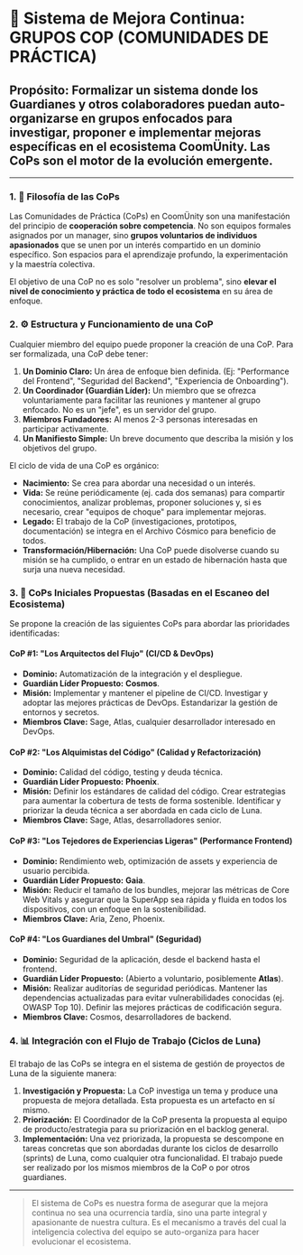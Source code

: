 # 🤝 Sistema de Mejora Continua: GRUPOS COP (COMUNIDADES DE PRÁCTICA)

## **Propósito:** Formalizar un sistema donde los Guardianes y otros colaboradores puedan auto-organizarse en grupos enfocados para investigar, proponer e implementar mejoras específicas en el ecosistema CoomÜnity. Las CoPs son el motor de la evolución emergente.

---

### **1. 📜 Filosofía de las CoPs**

Las Comunidades de Práctica (CoPs) en CoomÜnity son una manifestación del principio de **cooperación sobre competencia**. No son equipos formales asignados por un manager, sino **grupos voluntarios de individuos apasionados** que se unen por un interés compartido en un dominio específico. Son espacios para el aprendizaje profundo, la experimentación y la maestría colectiva.

El objetivo de una CoP no es solo "resolver un problema", sino **elevar el nivel de conocimiento y práctica de todo el ecosistema** en su área de enfoque.

### **2. ⚙️ Estructura y Funcionamiento de una CoP**

Cualquier miembro del equipo puede proponer la creación de una CoP. Para ser formalizada, una CoP debe tener:

1.  **Un Dominio Claro:** Un área de enfoque bien definida. (Ej: "Performance del Frontend", "Seguridad del Backend", "Experiencia de Onboarding").
2.  **Un Coordinador (Guardián Líder):** Un miembro que se ofrezca voluntariamente para facilitar las reuniones y mantener al grupo enfocado. No es un "jefe", es un servidor del grupo.
3.  **Miembros Fundadores:** Al menos 2-3 personas interesadas en participar activamente.
4.  **Un Manifiesto Simple:** Un breve documento que describa la misión y los objetivos del grupo.

El ciclo de vida de una CoP es orgánico:

-   **Nacimiento:** Se crea para abordar una necesidad o un interés.
-   **Vida:** Se reúne periódicamente (ej. cada dos semanas) para compartir conocimientos, analizar problemas, proponer soluciones y, si es necesario, crear "equipos de choque" para implementar mejoras.
-   **Legado:** El trabajo de la CoP (investigaciones, prototipos, documentación) se integra en el Archivo Cósmico para beneficio de todos.
-   **Transformación/Hibernación:** Una CoP puede disolverse cuando su misión se ha cumplido, o entrar en un estado de hibernación hasta que surja una nueva necesidad.

### **3. 🚀 CoPs Iniciales Propuestas (Basadas en el Escaneo del Ecosistema)**

Se propone la creación de las siguientes CoPs para abordar las prioridades identificadas:

#### **CoP #1: "Los Arquitectos del Flujo" (CI/CD & DevOps)**
-   **Dominio:** Automatización de la integración y el despliegue.
-   **Guardián Líder Propuesto:** **Cosmos**.
-   **Misión:** Implementar y mantener el pipeline de CI/CD. Investigar y adoptar las mejores prácticas de DevOps. Estandarizar la gestión de entornos y secretos.
-   **Miembros Clave:** Sage, Atlas, cualquier desarrollador interesado en DevOps.

#### **CoP #2: "Los Alquimistas del Código" (Calidad y Refactorización)**
-   **Dominio:** Calidad del código, testing y deuda técnica.
-   **Guardián Líder Propuesto:** **Phoenix**.
-   **Misión:** Definir los estándares de calidad del código. Crear estrategias para aumentar la cobertura de tests de forma sostenible. Identificar y priorizar la deuda técnica a ser abordada en cada ciclo de Luna.
-   **Miembros Clave:** Sage, Atlas, desarrolladores senior.

#### **CoP #3: "Los Tejedores de Experiencias Ligeras" (Performance Frontend)**
-   **Dominio:** Rendimiento web, optimización de assets y experiencia de usuario percibida.
-   **Guardián Líder Propuesto:** **Gaia**.
-   **Misión:** Reducir el tamaño de los bundles, mejorar las métricas de Core Web Vitals y asegurar que la SuperApp sea rápida y fluida en todos los dispositivos, con un enfoque en la sostenibilidad.
-   **Miembros Clave:** Aria, Zeno, Phoenix.

#### **CoP #4: "Los Guardianes del Umbral" (Seguridad)**
-   **Dominio:** Seguridad de la aplicación, desde el backend hasta el frontend.
-   **Guardián Líder Propuesto:** (Abierto a voluntario, posiblemente **Atlas**).
-   **Misión:** Realizar auditorías de seguridad periódicas. Mantener las dependencias actualizadas para evitar vulnerabilidades conocidas (ej. OWASP Top 10). Definir las mejores prácticas de codificación segura.
-   **Miembros Clave:** Cosmos, desarrolladores de backend.

### **4. 📊 Integración con el Flujo de Trabajo (Ciclos de Luna)**

El trabajo de las CoPs se integra en el sistema de gestión de proyectos de Luna de la siguiente manera:

1.  **Investigación y Propuesta:** La CoP investiga un tema y produce una propuesta de mejora detallada. Esta propuesta es un artefacto en sí mismo.
2.  **Priorización:** El Coordinador de la CoP presenta la propuesta al equipo de producto/estrategia para su priorización en el backlog general.
3.  **Implementación:** Una vez priorizada, la propuesta se descompone en tareas concretas que son abordadas durante los ciclos de desarrollo (sprints) de Luna, como cualquier otra funcionalidad. El trabajo puede ser realizado por los mismos miembros de la CoP o por otros guardianes.

---

> El sistema de CoPs es nuestra forma de asegurar que la mejora continua no sea una ocurrencia tardía, sino una parte integral y apasionante de nuestra cultura. Es el mecanismo a través del cual la inteligencia colectiva del equipo se auto-organiza para hacer evolucionar el ecosistema. 

